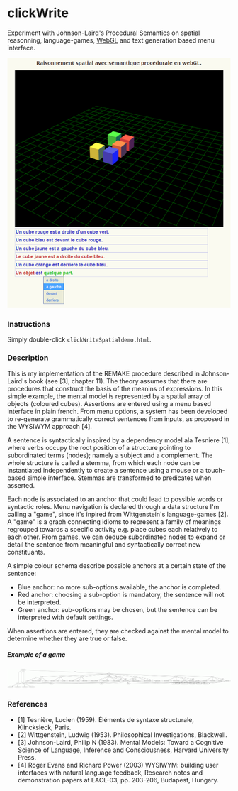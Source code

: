 clickWrite
==========

Experiment with Johnson-Laird's Procedural Semantics on spatial reasonning, language-games, [WebGL](http://scenejs.org/) and text generation based menu interface.

![](snapshot.png)

### Instructions
Simply double-click `clickWriteSpatialdemo.html`.  

### Description
This is my implementation of the REMAKE procedure described in Johnson-Laird's book (see [3], chapter 11). The theory assumes that there are procedures that construct the basis of the meanins of expressions. In this simple example, the mental model is represented by a spatial array of objects (coloured cubes). Assertions are entered using a menu based interface in plain french. From menu options, a system has been developed to re-generate grammatically correct sentences from inputs, as proposed in the WYSIWYM approach [4]. 

A sentence is syntactically inspired by a dependency model ala Tesniere [1], where verbs occupy the root position of a structure pointing to subordinated terms (nodes); namely a subject and a complement. The whole structure is called a stemma, from which each node can be instantiated independently to create a sentence using a mouse or a touch-based simple interface. Stemmas are transformed to predicates when asserted.

Each node is associated to an anchor that could lead to possible words or syntactic roles. Menu navigation is declared through a data structure I'm calling a "game", since it's inpired from Wittgenstein's language-games [2]. A "game" is a graph connecting idioms to represent a family of meanings regrouped towards a specific activity e.g. place cubes each relatively to each other. From games, we can deduce subordinated nodes to expand or detail the sentence from meaningful and syntactically correct new constituants.

A simple colour schema describe possible anchors at a certain state of the sentence:
- Blue anchor: no more sub-options available, the anchor is completed.
- Red anchor: choosing a sub-option is mandatory, the sentence will not be interpreted.
- Green anchor: sub-options may be chosen, but the sentence can be interpreted with default settings.

When assertions are entered, they are checked against the mental model to determine whether they are true or false.

##### Example of a game
![](models/game.gif)

### References
- [1] Tesnière, Lucien (1959). Éléments de syntaxe structurale, Klincksieck, Paris.
- [2] Wittgenstein, Ludwig (1953). Philosophical Investigations, Blackwell.
- [3] Johnson-Laird, Philip N (1983). Mental Models: Toward a Cognitive Science of Language, Inference and Consciousness, Harvard University Press.
- [4] Roger Evans and Richard Power (2003) WYSIWYM: building user interfaces with natural language feedback, Research notes and demonstration papers at EACL-03, pp. 203-206, Budapest, Hungary.
